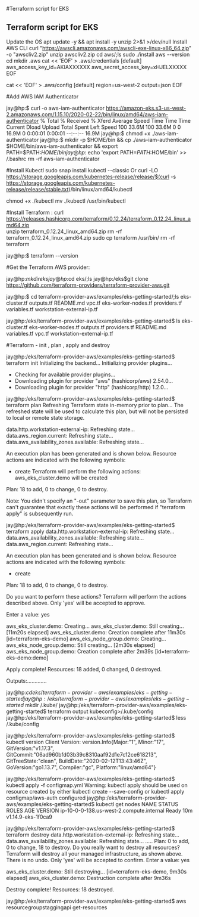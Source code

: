 #Terraform script for EKS

## Terraform script for EKS ##

Update the OS
apt update -y && apt install -y unzip 2>&1 >/dev/null
Install AWS CLI
curl "https://awscli.amazonaws.com/awscli-exe-linux-x86_64.zip" -o "awscliv2.zip"
unzip awscliv2.zip 
cd aws/;ls
sudo ./install 
aws --version
cd
mkdir .aws
cat << 'EOF' > .aws/credentials
[default]
aws_access_key_id=AKIAXXXXXX
aws_secret_access_key=xHJELXXXXX
EOF

cat << 'EOF' > .aws/config
[default]
region=us-west-2
output=json
EOF

#Add AWS IAM Authenticator

jay@hp:$ curl -o aws-iam-authenticator https://amazon-eks.s3-us-west-2.amazonaws.com/1.15.10/2020-02-22/bin/linux/amd64/aws-iam-authenticator
  % Total    % Received % Xferd  Average Speed   Time    Time     Time  Current
                                 Dload  Upload   Total   Spent    Left  Speed
100 33.6M  100 33.6M    0     0  16.9M      0  0:00:01  0:00:01 --:--:-- 16.9M
jay@hp:$ chmod +x ./aws-iam-authenticator
jay@hp:$ mkdir -p $HOME/bin && cp ./aws-iam-authenticator $HOME/bin/aws-iam-authenticator && export PATH=$PATH:$HOME/bin
jay@hp:$ echo 'export PATH=$PATH:$HOME/bin' >> /.bashrc
rm -rf aws-iam-authenticator

#Install Kubectl
 sudo snap install kubectl --classic
 Or
curl -LO https://storage.googleapis.com/kubernetes-release/release/$(curl -s https://storage.googleapis.com/kubernetes-release/release/stable.txt)/bin/linux/amd64/kubectl

chmod +x ./kubectl
mv ./kubectl /usr/bin/kubectl

#Install Terraform :
curl https://releases.hashicorp.com/terraform/0.12.24/terraform_0.12.24_linux_amd64.zip    
unzip terraform_0.12.24_linux_amd64.zip 
rm -rf terraform_0.12.24_linux_amd64.zip
sudo cp terraform /usr/bin/
rm -rf terraform


jay@hp:$ terraform  --version

#Get the Terraform AWS provider:

jay@hp:$mkdir eks
jay@hp:$cd eks/;ls
jay@hp:/eks$git clone https://github.com/terraform-providers/terraform-provider-aws.git


jay@hp:$ cd terraform-provider-aws/examples/eks-getting-started/;ls
eks-cluster.tf       outputs.tf    README.md     vpc.tf
eks-worker-nodes.tf  providers.tf  variables.tf  workstation-external-ip.tf

jay@hp:/eks/terraform-provider-aws/examples/eks-getting-started$ ls
eks-cluster.tf  eks-worker-nodes.tf  outputs.tf  providers.tf  README.md  variables.tf  vpc.tf  workstation-external-ip.tf

#Terraform - init , plan , apply and destroy

jay@hp:/eks/terraform-provider-aws/examples/eks-getting-started$ terraform init 
Initializing the backend...
Initializing provider plugins...
- Checking for available provider plugins...
- Downloading plugin for provider "aws" (hashicorp/aws) 2.54.0...
- Downloading plugin for provider "http" (hashicorp/http) 1.2.0...

jay@hp:/eks/terraform-provider-aws/examples/eks-getting-started$ terraform plan
Refreshing Terraform state in-memory prior to plan...
The refreshed state will be used to calculate this plan, but will not be
persisted to local or remote state storage.

data.http.workstation-external-ip: Refreshing state...
data.aws_region.current: Refreshing state...
data.aws_availability_zones.available: Refreshing state...

An execution plan has been generated and is shown below.
Resource actions are indicated with the following symbols:
  + create
Terraform will perform the following actions:
  aws_eks_cluster.demo will be created

Plan: 18 to add, 0 to change, 0 to destroy.

Note: You didn't specify an "-out" parameter to save this plan, so Terraform
can't guarantee that exactly these actions will be performed if
"terraform apply" is subsequently run.



jay@hp:/eks/terraform-provider-aws/examples/eks-getting-started$ terraform apply
data.http.workstation-external-ip: Refreshing state...
data.aws_availability_zones.available: Refreshing state...
data.aws_region.current: Refreshing state...

An execution plan has been generated and is shown below.
Resource actions are indicated with the following symbols:
  + create


Plan: 18 to add, 0 to change, 0 to destroy.

Do you want to perform these actions?
  Terraform will perform the actions described above.
  Only 'yes' will be accepted to approve.

  Enter a value: yes

aws_eks_cluster.demo: Creating...
aws_eks_cluster.demo: Still creating... [11m20s elapsed]
aws_eks_cluster.demo: Creation complete after 11m30s [id=terraform-eks-demo]
aws_eks_node_group.demo: Creating...
aws_eks_node_group.demo: Still creating... [2m30s elapsed]
aws_eks_node_group.demo: Creation complete after 2m39s [id=terraform-eks-demo:demo]

Apply complete! Resources: 18 added, 0 changed, 0 destroyed.

Outputs:.............



jay@hp:$cd eks/terraform-provider-aws/examples/eks-getting-started
jay@hp:/eks/terraform-provider-aws/examples/eks-getting-started$ mkdir /.kube/
jay@hp:/eks/terraform-provider-aws/examples/eks-getting-started$ terraform output kubeconfig>/.kube/config
jay@hp:/eks/terraform-provider-aws/examples/eks-getting-started$ less /.kube/config 


jay@hp:/eks/terraform-provider-aws/examples/eks-getting-started$ kubectl version
Client Version: version.Info{Major:"1", Minor:"17", GitVersion:"v1.17.3", GitCommit:"06ad960bfd03b39c8310aaf92d1e7c12ce618213", GitTreeState:"clean", BuildDate:"2020-02-12T13:43:46Z", GoVersion:"go1.13.7", Compiler:"gc", Platform:"linux/amd64"}

jay@hp:/eks/terraform-provider-aws/examples/eks-getting-started$ kubectl apply -f configmap.yml
Warning: kubectl apply should be used on resource created by either kubectl create --save-config or kubectl apply
configmap/aws-auth configured
jay@hp:/eks/terraform-provider-aws/examples/eks-getting-started$ kubectl get nodes
NAME                                       STATUS   ROLES    AGE   VERSION
ip-10-0-0-138.us-west-2.compute.internal   Ready    <none>   10m   v1.14.9-eks-1f0ca9

jay@hp:/eks/terraform-provider-aws/examples/eks-getting-started$ terraform destroy
data.http.workstation-external-ip: Refreshing state...
data.aws_availability_zones.available: Refreshing state...
…..
Plan: 0 to add, 0 to change, 18 to destroy.
Do you really want to destroy all resources?
  Terraform will destroy all your managed infrastructure, as shown above.
  There is no undo. Only 'yes' will be accepted to confirm.
  Enter a value: yes

aws_eks_cluster.demo: Still destroying... [id=terraform-eks-demo, 9m30s elapsed]
aws_eks_cluster.demo: Destruction complete after 9m36s

Destroy complete! Resources: 18 destroyed.

jay@hp:/eks/terraform-provider-aws/examples/eks-getting-started$ aws resourcegroupstaggingapi get-resources

